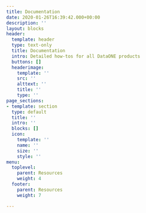 ```yaml
---
title: Documentation
date: 2020-01-26T16:39:42.000+00:00
description: ''
layout: blocks
header:
  template: header
  type: text-only
  title: Documentation
  intro: Detailed how-tos for all DataONE products
  buttons: []
  headerimage:
    template: ''
    src: ''
    alttext: ''
    title: ''
    type: ''
page_sections:
- template: section
  type: default
  title: ''
  intro: ''
  blocks: []
  icon:
    template: ''
    name: ''
    size: ''
    style: ''
menu:
  toplevel:
    parent: Resources
    weight: 4
  footer:
    parent: Resources
    weight: 7

---
```

